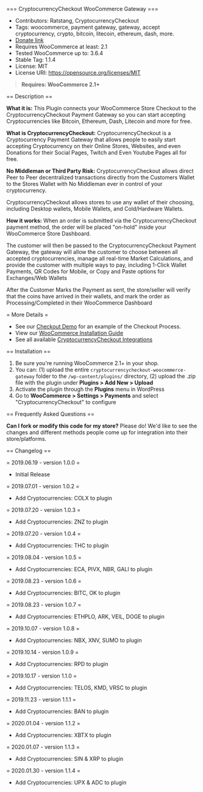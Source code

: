 === CryptocurrencyCheckout WooCommerce Gateway ===

 - Contributors: Ratstang, CryptocurrencyCheckout
 - Tags: woocommerce, payment gateway, gateway, accept cryptocurrency, crypto, bitcoin, litecoin, ethereum, dash, more.
 - [Donate link](https://cryptocurrencycheckout.com/donate/CryptoCheckout)
 - Requires WooCommerce at least: 2.1
 - Tested WooCommerce up to: 3.6.4
 - Stable Tag: 1.1.4
 - License: MIT
 - License URI: https://opensource.org/licenses/MIT

> **Requires: WooCommerce 2.1+**

== Description ==

**What it is:**
This Plugin connects your WooCommerce Store Checkout to the CryptocurrencyCheckout Payment Gateway so you can start accepting Cryptocurrencies like Bitcoin, Ethereum, Dash, Litecoin and more for free.

**What is CryptocurrencyCheckout:**
CryptocurrencyCheckout is a Cryptocurrency Payment Gateway that allows people to easily start accepting Cryptocurrency on their Online Stores, Websites, and even Donations for their Social Pages, Twitch and Even Youtube Pages all for free.

**No Middleman or Third Party Risk:**
CryptocurrencyCheckout allows direct Peer to Peer decentralized transactions directly from the Customers Wallet to the Stores Wallet with No Middleman ever in control of your cryptocurrency.

CryptocurrencyCheckout allows stores to use any wallet of their choosing, including Desktop wallets, Mobile Wallets, and Cold/Hardware Wallets.

**How it works:**
When an order is submitted via the CryptocurrencyCheckout payment method, the order will be placed "on-hold" inside your WooCommerce Store Dashboard.

The customer will then be passed to the CryptocurrencyCheckout Payment Gateway, the gateway will allow the customer to choose between all accepted cryptocurrencies, manage all real-time Market Calculations, and provide the customer with multiple ways to pay, including 1-Click Wallet Payments, QR Codes for Mobile, or Copy and Paste options for Exchanges/Web Wallets

After the Customer Marks the Payment as sent, the store/seller will verify that the coins have arrived in their wallets, and mark the order as Processing/Completed in their WooCommerce Dashboard

= More Details =
 - See our [Checkout Demo](https://cryptocurrencycheckout.com/demo) for an example of the Checkout Process.
 - View our [WooCommerce Installation Guide](https://cryptocurrencycheckout.com/guides/woocommerce)
 - See all available [CryptocurrencyCheckout Integrations](https://cryptocurrencycheckout.com/)

== Installation ==

1. Be sure you're running WooCommerce 2.1+ in your shop.
2. You can: (1) upload the entire `cryptocurrencycheckout-woocommerce-gateway` folder to the `/wp-content/plugins/` directory, (2) upload the .zip file with the plugin under **Plugins &gt; Add New &gt; Upload**
3. Activate the plugin through the **Plugins** menu in WordPress
4. Go to **WooCommerce &gt; Settings &gt; Payments** and select "CryptocurrencyCheckout" to configure

== Frequently Asked Questions ==

**Can I fork or modify this code for my store?**
Please do! We'd like to see the changes and different methods people come up for integration into their store/platforms.

== Changelog ==

= 2019.06.19 - version 1.0.0 =
 * Initial Release

= 2019.07.01 - version 1.0.2 =
 * Add Cryptocurrencies: COLX to plugin

= 2019.07.20 - version 1.0.3 =
 * Add Cryptocurrencies: ZNZ to plugin

= 2019.07.20 - version 1.0.4 =
 * Add Cryptocurrencies: THC to plugin

= 2019.08.04 - version 1.0.5 =
 * Add Cryptocurrencies: ECA, PIVX, NBR, GALI to plugin

= 2019.08.23 - version 1.0.6 =
 * Add Cryptocurrencies: BITC, OK to plugin
 
= 2019.08.23 - version 1.0.7 =
 * Add Cryptocurrencies: ETHPLO, ARK, VEIL, DOGE to plugin
 
= 2019.10.07 - version 1.0.8 =
 * Add Cryptocurrencies: NBX, XNV, SUMO to plugin

= 2019.10.14 - version 1.0.9 =
 * Add Cryptocurrencies: RPD to plugin
 
= 2019.10.17 - version 1.1.0 =
 * Add Cryptocurrencies: TELOS, KMD, VRSC to plugin

= 2019.11.23 - version 1.1.1 =
* Add Cryptocurrencies: BAN to plugin

= 2020.01.04 - version 1.1.2 =
* Add Cryptocurrencies: XBTX to plugin

= 2020.01.07 - version 1.1.3 =
* Add Cryptocurrencies: SIN & XRP to plugin

= 2020.01.30 - version 1.1.4 =
* Add Cryptocurrencies: UPX & ADC to plugin
